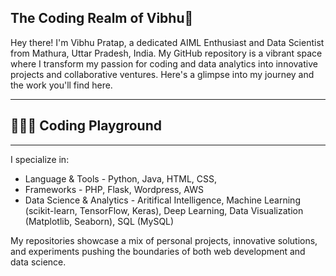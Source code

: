 ## The Coding Realm of Vibhu🌌
<p>
  Hey there! I'm Vibhu Pratap, a dedicated AIML Enthusiast and Data Scientist from Mathura, Uttar Pradesh, India. My GitHub repository is a vibrant space where I transform my passion for coding and data analytics into innovative projects and collaborative ventures. Here's a glimpse into my journey and the work you'll find here. 
</p>
<hr>
<h2> 👨🏻‍💻 Coding Playground </h2>
<hr>
I specialize in:
<ul>
  <li> Language & Tools - Python, Java, HTML, CSS, </li>
  <li> Frameworks - PHP, Flask, Wordpress, AWS </li>
  <li> Data Science & Analytics - Aritifical Intelligence, Machine Learning (scikit-learn, TensorFlow, Keras), Deep Learning, Data Visualization (Matplotlib, Seaborn), SQL (MySQL)</li>
</ul>
<p> My repositories showcase a mix of personal projects, innovative solutions, and experiments pushing the boundaries of both web development and data science. </p>

